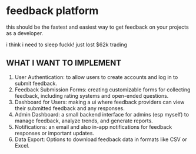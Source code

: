 # feedback platform

this should be the fastest and easiest way to get feedback on your projects as a developer.

i think i need to sleep fuckk! just lost $62k trading


## WHAT I WANT TO IMPLEMENT

1. User Authentication: to allow users to create accounts and log in to submit feedback.
2. Feedback Submission Forms: creating customizable forms for collecting feedback, including rating systems and open-ended questions.
3. Dashboard for Users: making a ui where feedback providers can view their submitted feedback and any responses.
4. Admin Dashboard: a small backend interface for admins (esp myself) to manage feedback, analyze trends, and generate reports.
5. Notifications: an email and also in-app notifications for feedback responses or important updates.
5. Data Export: Options to download feedback data in formats like CSV or Excel.